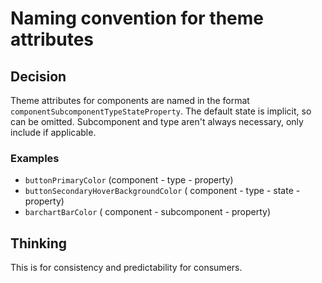 # Naming convention for theme attributes

## Decision
Theme attributes for components are named in the format `componentSubcomponentTypeStateProperty`. The default state is implicit, so can be omitted. Subcomponent and type aren't always necessary, only include if applicable.

### Examples
* `buttonPrimaryColor` (component - type - property)
* `buttonSecondaryHoverBackgroundColor` ( component - type - state - property)
* `barchartBarColor` ( component - subcomponent - property)

## Thinking

This is for consistency and predictability for consumers.
